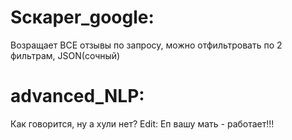 # Scкaper_google:
Возращает ВСЕ отзывы по запросу, можно отфильтровать по 2 фильтрам, JSON(сочный)
# advanced_NLP:
Как говорится, ну а хули нет?
Edit: Еп вашу мать - работает!!!
